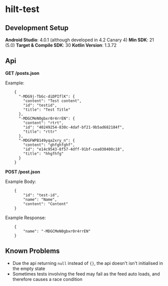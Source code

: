 # hilt-test

## Development Setup

**Android Studio**: 4.0.1 (although developed in 4.2 Canary 4)
**Min SDK**: 21 (5.0)
**Target & Compile SDK**: 30
**Kotlin Version**: 1.3.72

## Api

**GET /posts.json**

Example:
```
    {
      "-MDG9j-TbGc-diDPIflK": {
        "content": "Test content",
        "id": "testid",
        "title": "Test Title"
      },
      "-MDGCMeN0gbxr0r4rrEN": {
        "content": "rtrt",
        "id": "40249254-830c-4daf-bf21-9b5ad682184f",
        "title": "rttr"
      },
      "-MDGFWPB149yqa2xry_n": {
        "content": "ghfghfghf",
        "id": "e14c9543-8f57-4dff-91bf-cea030400c18",
        "title": "hhgfhfg"
      }
    }
```

**POST /post.json**

Example Body:
```
    {
        "id": "test-id",
        "name": "Name",
        "content": "Content"
    }
```

Example Response:
```
    {
        "name": "-MDGCMeN0gbxr0r4rrEN"
    }
```

## Known Problems

* Due the api returning `null` instead of `{}`, the api doesn't isn't initialised in the empty state
* Sometimes tests involving the feed may fail as the feed auto loads, and therefore causes a race condition